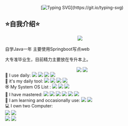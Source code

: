 <div align="center">
  
  <!-- dynamic typing effect 动态打字效果 -->
  [![Typing SVG](https://readme-typing-svg.demolab.com?font=Gabarito&size=25&duration=4000&pause=1000&color=152571&vCenter=true&repeat=false&width=235&separator=%3C&lines=print(%22Hello+World%22);%3Creturn+%22ChenY_X0%22;)](https://git.io/typing-svg)

  

</div>

## ⭐自我介绍⭐

<!-- profile logo 个人资料徽标 -->
  <div align="center">
    <a href="https://steamcommunity.com/id/Huvz/"><img src="https://img.shields.io/badge/Steam-Huvz-000000?style=for-the-badge&logo=steam&logoColor=white" /></a>&emsp;
  </div>



自学Java一年 主要使用Springboot写点web

大专准毕业生，目前精力主要放在专升本上。

<div align="center">
  
 <img align="center" src="https://github-readme-stats.vercel.app/api?username=huvz04&show_icons=true&theme=highcontrast&count_private=true"/>
<img align="center" src="https://github-readme-stats.vercel.app/api/top-langs/?username=huvz04&layout=donut&theme=highcontrast"/>
  </div>
  
<div>
  🚀 I use daily:   
  <img src="https://img.shields.io/badge/Spring-6DB33F?style=for-the-badge&logo=spring&logoColor=white"/>
  <img src="https://img.shields.io/badge/MySQL-005C84?style=for-the-badge&logo=mysql&logoColor=white"/>
  <img src="https://img.shields.io/badge/redis-%23DD0031.svg?&style=for-the-badge&logo=redis&logoColor=white"/> 
  <img src="https://img.shields.io/badge/GIT-E44C30?style=for-the-badge&logo=git&logoColor=white"/> 

  
<br>
🧰  it's my daily tool: 
  <img src="https://img.shields.io/badge/IntelliJ_IDEA-000000.svg?style=for-the-badge&logo=intellij-idea&logoColor=white"/> 
  <img src="https://img.shields.io/badge/Visual_Studio_Code-0078D4?style=for-the-badge&logo=visual%20studio%20code&logoColor=white"/> 
  <img src="https://img.shields.io/badge/LibreOffice-18A303?style=for-the-badge&logo=LibreOffice&logoColor=white"/> 
  <img src="https://img.shields.io/badge/Firefox_Browser-FF7139?style=for-the-badge&logo=Firefox-Browser&logoColor=white"/>
<br>
🏵️ My System OS List :  
  <img src="https://img.shields.io/badge/OpenWrt-00B5E2?style=for-the-badge&logo=OpenWrt&logoColor=white"/> 
  <img src="https://img.shields.io/badge/Windows-0078D6?style=for-the-badge&logo=windows&logoColor=white"/>  
  <img src="https://img.shields.io/badge/Cent%20OS-262577?style=for-the-badge&logo=CentOS&logoColor=white"/>
  
<br>
📑 I have mastered: 
 <img src="https://img.shields.io/badge/Java-ED8B00?style=for-the-badge&logo=openjdk&logoColor=white"/>
 <img src="https://img.shields.io/badge/Kotlin-0095D5?&style=for-the-badge&logo=kotlin&logoColor=white"/>
 <img src="https://img.shields.io/badge/C-00599C?style=for-the-badge&logo=c&logoColor=white"/>
 <img src="https://img.shields.io/badge/CSS-239120?&style=for-the-badge&logo=css3&logoColor=white"/>
 <img src="https://img.shields.io/badge/C%23-239120?style=for-the-badge&logo=c-sharp&logoColor=white"/>
 <img src="https://img.shields.io/badge/HTML5-E34F26?style=for-the-badge&logo=html5&logoColor=white"/>
 
<br>
📖 I am learning and occasionally use: 
  <img src="https://img.shields.io/badge/Xamarin-3498DB?style=for-the-badge&logo=xamarin&logoColor=white"/>
  <img src="https://img.shields.io/badge/Vue.js-35495E?style=for-the-badge&logo=vue.js&logoColor=4FC08D">
<br>
💻 I own two Computer:<br>
 <img src="https://img.shields.io/badge/AMD-Ryzen_7_5700X-ED1C24?style=for-the-badge&logo=amd&logoColor=white">      <img src="https://img.shields.io/badge/AMD-Radeon_RX_6700xt-ED1C24?style=for-the-badge&logo=amd&logoColor=white"/>
<br>
<img src="https://img.shields.io/badge/NVIDIA-RTX3060-76B900?style=for-the-badge&logo=nvidia&logoColor=white">     <img src="https://img.shields.io/badge/Intel-Core_i5_10th-0071C5?style=for-the-badge&logo=intel&logoColor=white"/>
    
</div>
